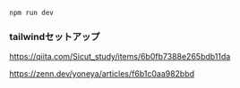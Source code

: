 ```
npm run dev
```

### tailwindセットアップ

https://qiita.com/Sicut_study/items/6b0fb7388e265bdb11da

https://zenn.dev/yoneya/articles/f6b1c0aa982bbd
